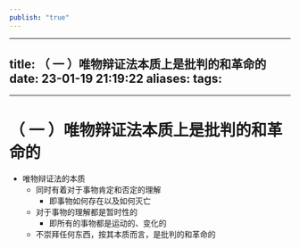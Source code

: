 ```yaml
---
publish: "true"
---
```


---
title: （ 一 ）唯物辩证法本质上是批判的和革命的
date:  23-01-19 21:19:22
aliases: 
tags: 
- 
---

# （ 一 ）唯物辩证法本质上是批判的和革命的

- 唯物辩证法的本质
	- 同时有着对于事物肯定和否定的理解
		- 即事物如何存在以及如何灭亡
	- 对于事物的理解都是暂时性的
		- 即所有的事物都是运动的、变化的
	- 不崇拜任何东西，按其本质而言，是批判的和革命的